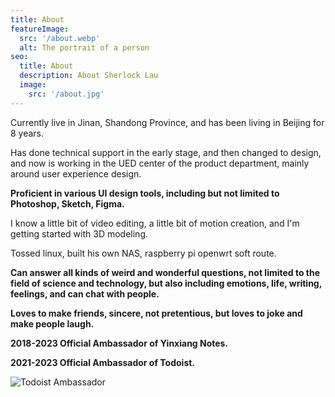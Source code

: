 ```yaml
---
title: About
featureImage:
  src: '/about.webp'
  alt: The portrait of a person
seo:
  title: About
  description: About Sherlock Lau
  image:
    src: '/about.jpg'
---
```


Currently live in Jinan, Shandong Province, and has been living in Beijing for 8 years.

Has done technical support in the early stage, and then changed to design, and now is working in the UED center of the product department, mainly around user experience design.

**Proficient in various UI design tools, including but not limited to Photoshop, Sketch, Figma.**

I know a little bit of video editing, a little bit of motion creation, and I'm getting started with 3D modeling.

Tossed linux, built his own NAS, raspberry pi openwrt soft route.

**Can answer all kinds of weird and wonderful questions, not limited to the field of science and technology, but also including emotions, life, writing, feelings, and can chat with people.**

**Loves to make friends, sincere, not pretentious, but loves to joke and make people laugh.**

**2018-2023 Official Ambassador of Yinxiang Notes.**

**2021-2023 Official Ambassador of Todoist.**

![Todoist Ambassador](https://gcore.jsdelivr.net/gh/sherlock1990/pic@master/uPic/linkedin-banner-image-TD-ambassador@2x.png)